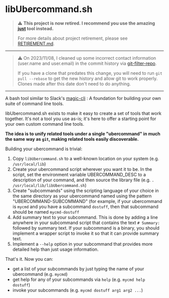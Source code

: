 # libUbercommand.sh

> :warning: **This project is now retired.  I recommend you use the amazing [just](https://github.com/casey/just) tool instead.**
>
> For more details about project retirement, please see [RETIREMENT.md](RETIREMENT.md).

---

> :warning: On 2023/11/08, I cleaned up some incorrect contact information (user.name and user.email) in the commit history via [git-filter-repo](https://github.com/newren/git-filter-repo).
>
> If you have a clone that predates this change, you will need to run `git pull --rebase` to get the new history and allow git to work properly.  Clones made after this date don't need to do anything.

---

A bash tool similar to Slack's [magic-cli](https://github.com/slackhq/magic-cli) : A foundation for building your own suite of command line tools.

libUbercommand.sh exists to make it easy to create a set of tools that work together. It's not a tool you use as-is; it's here to offer a starting point for your own custom command line tools.

**The idea is to unify related tools under a single "ubercommand" in much the same way as `git`, making related tools easily discoverable.**

Building your ubercommand is trivial:

  1. Copy `libUbercommand.sh` to a well-known location on your system (e.g. `/usr/local/lib`)
  2. Create your ubercommand script wherever you want it to be.  In the script, set the environment variable UBERCOMMAND_DESC to a description of your command, and then source the library file (e.g. `. /usr/local/lib/libUbercommand.sh`)
  2. Create "subcommands" using the scripting language of your choice in the same directory as your ubercommand named using the pattern "UBERCOMMAND-SUBCOMMAND" (for example, if your ubercommand is `mycmd` and you have a subcommand `dostuff`,  then that subcommand should be named `mycmd-dostuff`
  3. Add summary text to your subcommand.  This is done by adding a line anywhere in your subcommand script that contains the text `# Summary: ` followed by summary text.  If your subcommand is a binary, you should implement a wrapper script to invoke it so that it can provide summary text.
  4. Implement a `--help` option in your subcommand that provides more detailed help than just usage information.

That's it.  Now you can:
  * get a list of your subcommands by just typing the name of your ubercommand (e.g. `mycmd`)
  * get help for any of your subcommands via `help` (e.g. `mycmd help dostuff`)
  * invoke your subcommands (e.g. `mycmd dostuff arg1 arg2 ...`)
